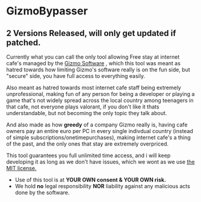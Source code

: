 # GizmoBypasser
## 2 Versions Released, will only get updated if patched.
Currently what you can call the only tool allowing Free stay at internet cafe's managed by the [Gizmo Software](https://www.gizmopowered.net/) ,
which this tool was meant as hatred towards how limiting Gizmo's software really is on the fun side, but "secure" side, you have full access to everything easily.

Also meant as hatred towards most internet cafe staff being extremely unprofessional, making fun of any person for being a developer or playing a game that's not 
widely spread across the local country among teenagers in that cafe, not everyone plays valorant, if you don't like it thats understandable, but not becoming
the only topic they talk about.

And also made as how **greedy** of a company Gizmo really is, having cafe owners pay an entire euro per PC in every single indivdual country (instead of simple subscriptions/onetimepurchases),
making internet cafe's a thing of the past, and the only ones that stay are extremely overpriced.

This tool guarantees you full unlimited time access, and i will keep developing it as long as we don't have issues,
which we wont as we use [the MIT license.](https://choosealicense.com/licenses/mit/)



- Use of this tool is at **YOUR OWN consent & YOUR OWN risk.**
- We hold **no** legal responsibility **NOR** liability against any malicious acts done by the software.
